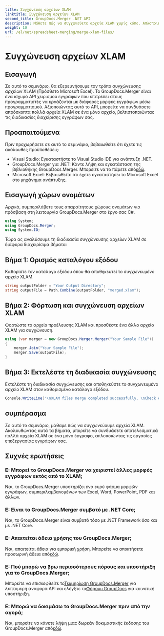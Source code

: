 ```yaml
---
title: Συγχώνευση αρχείων XLAM
linktitle: Συγχώνευση αρχείων XLAM
second_title: GroupDocs.Merger .NET API
description: Μάθετε πώς να συγχωνεύετε αρχεία XLAM χωρίς κόπο. Απλοποιήστε τις εργασίες διαχείρισης εγγράφων με αυτό το ισχυρό API.
weight: 10
url: /el/net/spreadsheet-merging/merge-xlam-files/
---
```


# Συγχώνευση αρχείων XLAM

## Εισαγωγή

Σε αυτό το σεμινάριο, θα εξερευνήσουμε τον τρόπο συγχώνευσης αρχείων XLAM (Πρόσθετο Microsoft Excel). Το GroupDocs.Merger είναι ένα ισχυρό API χειρισμού εγγράφων που επιτρέπει στους προγραμματιστές να εργάζονται με διάφορες μορφές εγγράφων μέσω προγραμματισμού. Αξιοποιώντας αυτό το API, μπορείτε να συνδυάσετε απρόσκοπτα πολλά αρχεία XLAM σε ένα μόνο αρχείο, βελτιστοποιώντας τις διαδικασίες διαχείρισης εγγράφων σας.

## Προαπαιτούμενα

Πριν προχωρήσετε σε αυτό το σεμινάριο, βεβαιωθείτε ότι έχετε τις ακόλουθες προϋποθέσεις:

- Visual Studio: Εγκαταστήστε το Visual Studio IDE για ανάπτυξη .NET.
-  GroupDocs.Merger για .NET: Κάντε λήψη και εγκατάσταση της βιβλιοθήκης GroupDocs.Merger. Μπορείτε να το πάρετε από[εδώ](https://releases.groupdocs.com/merger/net/).
- Microsoft Excel: Βεβαιωθείτε ότι έχετε εγκαταστήσει το Microsoft Excel στο μηχάνημα ανάπτυξης.

## Εισαγωγή χώρων ονομάτων

Αρχικά, συμπεριλάβετε τους απαραίτητους χώρους ονομάτων για πρόσβαση στη λειτουργία GroupDocs.Merger στο έργο σας C#.

```csharp
using System; 
using GroupDocs.Merger;
using System.IO;
```

Τώρα ας αναλύσουμε τη διαδικασία συγχώνευσης αρχείων XLAM σε διάφορα διαχειρίσιμα βήματα:

## Βήμα 1: Ορισμός καταλόγου εξόδου

Καθορίστε τον κατάλογο εξόδου όπου θα αποθηκευτεί το συγχωνευμένο αρχείο XLAM.

```csharp
string outputFolder = "Your Output Directory";
string outputFile = Path.Combine(outputFolder, "merged.xlam");
```

## Βήμα 2: Φόρτωση και συγχώνευση αρχείων XLAM

Φορτώστε το αρχείο προέλευσης XLAM και προσθέστε ένα άλλο αρχείο XLAM για συγχώνευση.

```csharp
using (var merger = new GroupDocs.Merger.Merger("Your Sample File"))
{
    merger.Join("Your Sample File");
    merger.Save(outputFile);
}
```

## Βήμα 3: Εκτελέστε τη διαδικασία συγχώνευσης

Εκτελέστε τη διαδικασία συγχώνευσης και αποθηκεύστε το συγχωνευμένο αρχείο XLAM στον καθορισμένο κατάλογο εξόδου.

```csharp
Console.WriteLine("\nXLAM files merge completed successfully. \nCheck output in {0}", outputFolder);
```

## συμπέρασμα

Σε αυτό το σεμινάριο, μάθαμε πώς να συγχωνεύουμε αρχεία XLAM. Ακολουθώντας αυτά τα βήματα, μπορείτε να συνδυάσετε αποτελεσματικά πολλά αρχεία XLAM σε ένα μόνο έγγραφο, απλοποιώντας τις εργασίες επεξεργασίας εγγράφων σας.

## Συχνές ερωτήσεις

### Ε: Μπορεί το GroupDocs.Merger να χειριστεί άλλες μορφές εγγράφων εκτός από το XLAM;

Ναι, το GroupDocs.Merger υποστηρίζει ένα ευρύ φάσμα μορφών εγγράφων, συμπεριλαμβανομένων των Excel, Word, PowerPoint, PDF και άλλων.

### Ε: Είναι το GroupDocs.Merger συμβατό με .NET Core;

Ναι, το GroupDocs.Merger είναι συμβατό τόσο με .NET Framework όσο και με .NET Core.

### Ε: Απαιτείται άδεια χρήσης του GroupDocs.Merger;

Ναι, απαιτείται άδεια για εμπορική χρήση. Μπορείτε να αποκτήσετε προσωρινή άδεια από[εδώ](https://purchase.groupdocs.com/temporary-license/).

### Ε: Πού μπορώ να βρω περισσότερους πόρους και υποστήριξη για το GroupDocs.Merger;

 Μπορείτε να επισκεφθείτε το[Τεκμηρίωση GroupDocs.Merger](https://tutorials.groupdocs.com/merger/net/) για λεπτομερή αναφορά API και ελέγξτε το[Φόρουμ GroupDocs](https://forum.groupdocs.com/c/merger/32) για κοινοτική υποστήριξη.

### Ε: Μπορώ να δοκιμάσω το GroupDocs.Merger πριν από την αγορά;

 Ναι, μπορείτε να κάνετε λήψη μιας δωρεάν δοκιμαστικής έκδοσης του GroupDocs.Merger από[εδώ](https://releases.groupdocs.com/).